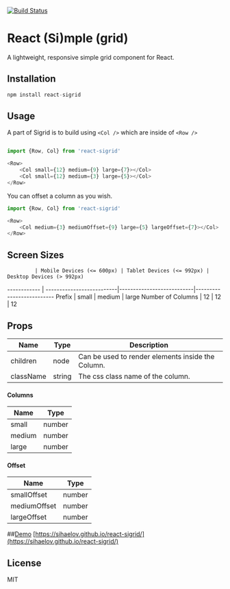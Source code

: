 [![Build Status](https://travis-ci.org/sihaelov/react-sigrid.svg?branch=master)](https://travis-ci.org/sihaelov/react-sigrid)

# React (Si)mple (grid)

A lightweight, responsive simple grid component for React.

## Installation

```js
npm install react-sigrid
```

## Usage

A part of Sigrid is to build using `<Col />` which are inside of `<Row />`

```js

import {Row, Col} from 'react-sigrid'

<Row>
    <Col small={12} medium={9} large={7}></Col>
    <Col small={12} medium={3} large={5}></Col>
</Row>
```

You can offset a column as you wish.

```js
import {Row, Col} from 'react-sigrid'

<Row>
    <Col medium={3} mediumOffset={9} large={5} largeOffset={7}></Col>
</Row>
```

## Screen Sizes

             | Mobile Devices (<= 600px) | Tablet Devices (<= 992px) | Desktop Devices (> 992px)
------------ | --------------------------|---------------------------|--------------------------
Prefix       | small                     | medium                    | large
Number of Columns | 12                   | 12                        | 12


## Props

Name         | Type | Description
-------------|------|------------ 
children     |node  | Can be used to render elements inside the Column.
className    |string| The css class name of the column.


#### Columns

Name   | Type |
-------|------| 
small  |number|
medium |number|
large  |number|


#### Offset

Name         | Type 
-------------|------
smallOffset  |number
mediumOffset |number
largeOffset  |number

##[Demo](https://sihaelov.github.io/react-sigrid/)
[https://sihaelov.github.io/react-sigrid/](https://sihaelov.github.io/react-sigrid/)

## License

MIT
